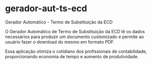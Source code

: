 # gerador-aut-ts-ecd
Gerador Automático - Termo de Substituição da ECD

O Gerador Automático de Termo de Substituição da ECD lê os dados necessários para produzir um documento customizado e permite ao usuário fazer o download do mesmo em formato PDF.

Essa aplicação otimiza o cotidiano dos profissionais de contabilidade, proporcionando economia de tempo e aumento de produtividade.
